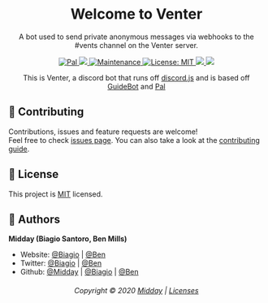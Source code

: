 <h1 align="center">Welcome to Venter</h1>
<p align="center"> A bot used to send private anonymous messages via webhooks to the #vents channel on the Venter server.</p>
<p align="center">
  <a href="https://top.gg/bot/300955174225051650" >
    <img src="https://top.gg/api/widget/status/300955174225051650.svg" alt="Pal"/>
  </a>

  <a href="https://discordapp.com/oauth2/authorize?&client_id=300955174225051650&scope=bot&permissions=1007021143">
      <img src="https://img.shields.io/badge/Discord-Add%20Bot-7289DA.svg"/>
  </a>

  <a href="https://github.com/MiddayClouds/pal/graphs/commit-activity" target="_blank">
    <img alt="Maintenance" src="https://img.shields.io/badge/Maintained%3F-yes-green.svg" />
  </a>
  <a href="https://github.com/MiddayClouds/pal/blob/master/LICENSE" target="_blank">
    <img alt="License: MIT" src="https://img.shields.io/github/license/MiddayClouds/pal" />
  </a>
  <a href="https://app.fossa.com/projects/git%2Bgithub.com%2FMiddayClouds%2Fpal?ref=badge_shield" alt="FOSSA Status">
  	<img src="https://app.fossa.com/api/projects/git%2Bgithub.com%2FMiddayClouds%2Fpal.svg?type=shield"/>
  </a>
  <a href="https://codeclimate.com/github/MiddayClouds/pal/maintainability">
    <img src="https://api.codeclimate.com/v1/badges/92b81fccccb2faa9aaac/maintainability"/>
  </a>

</p>

<p align="center">This is Venter, a discord bot that runs off <a href="https://github.com/hydrabolt/discord.js/">discord.js</a> and is based off <a href="https://github.com/AnIdiotsGuide/guidebot">GuideBot</a> and <a href="https://github.com/MiddayClouds/pal">Pal</a></p>

## 🤝 Contributing

Contributions, issues and feature requests are welcome!<br />Feel free to check [issues page](https://github.com/MiddayClouds/venter/issues). You can also take a look at the [contributing guide](https://github.com/MiddayClouds/venter/blob/master/CONTRIBUTING.md).


## 📝 License

This project is [MIT](https://github.com/MiddayClouds/venter/blob/master/LICENSE) licensed.

## 👤 Authors

**Midday (Biagio Santoro, Ben Mills)**

* Website: [@Biagio](https://biagios.github.io) | [@Ben](https://benmills-co.github.io)
* Twitter: [@Biagio](https://twitter.com/biagiosantori) | [@Ben](https://twitter.com/BenMillsco)
* Github: [@Midday](https://github.com/MiddayClouds) | [@Biagio](https://github.com/biagios) | [@Ben](https://github.com/benmills-co)

<h6 align="center">
Copyright © 2020 <a href="https://github.com/MiddayClouds">Midday</a> | <a href="https://app.fossa.com/reports/d2cfbea5-30d0-4e12-bdb8-cac19db33d29">Licenses</a>
<br/></h6>
